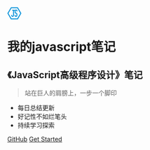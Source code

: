 <!-- ![logo]()
![color](#2f4253) -->
<svg t="1569633576448" class="icon" viewBox="0 0 1024 1024" version="1.1" xmlns="http://www.w3.org/2000/svg" p-id="3119" width="32" height="32"><path d="M1012.778082 499.375342l-235.660274-406.79452c-5.610959-11.221918-18.235616-16.832877-30.860274-16.832877H277.742466c-12.624658 0-23.846575 7.013699-30.860274 16.832877L11.221918 499.375342c-5.610959 11.221918-5.610959 23.846575 0 35.068494l235.660274 406.79452c5.610959 11.221918 18.235616 16.832877 30.860274 16.832877h469.917808c12.624658 0 23.846575-7.013699 30.860274-16.832877l235.660274-406.79452c4.208219-11.221918 4.208219-23.846575-1.40274-35.068494zM726.619178 887.934247H297.380822L82.761644 516.208219l214.619178-371.726027h429.238356l214.619178 371.726027-214.619178 371.726028z" p-id="3120" fill="#1296db"></path><path d="M634.038356 308.60274c16.832877 0 32.263014 18.235616 32.263014 37.873972 0 19.638356 15.430137 35.068493 35.068493 35.068493s35.068493-15.430137 35.068493-35.068493c0-60.317808-46.290411-108.010959-102.4-108.010959-30.860274 0-58.915068 14.027397-77.150685 37.873973-4.208219-14.027397-18.235616-23.846575-33.665753-23.846575H381.545205c-19.638356 0-35.068493 15.430137-35.068493 35.068493s15.430137 35.068493 35.068493 35.068493h35.068494v342.268493c0 25.249315-15.430137 46.290411-32.263014 46.290411s-32.263014-21.041096-32.263014-46.290411c0-19.638356-15.430137-35.068493-35.068493-35.068493s-35.068493 15.430137-35.068493 35.068493c0 64.526027 46.290411 116.427397 102.4 116.427397s102.4-51.90137 102.4-116.427397V321.227397h37.873973c4.208219 0 8.416438-1.40274 11.221917-1.402739-1.40274 8.416438-2.805479 18.235616-2.805479 26.652054V434.849315c0 53.30411 36.471233 98.191781 85.567123 106.608219 2.805479 1.40274 7.013699 1.40274 9.819178 1.40274 16.832877 0 32.263014 18.235616 32.263014 37.873973v88.372602c0 21.041096-14.027397 37.873973-32.263014 37.873973s-32.263014-18.235616-32.263013-37.873973c0-19.638356-15.430137-35.068493-35.068494-35.068493s-35.068493 15.430137-35.068493 35.068493c0 60.317808 46.290411 108.010959 102.4 108.010959s102.4-49.09589 102.4-108.010959v-88.372602c0-53.30411-36.471233-98.191781-85.567123-106.60822-2.805479-1.40274-7.013699-1.40274-9.819178-1.402739-16.832877 0-32.263014-18.235616-32.263014-37.873973v-88.372603c0-21.041096 14.027397-37.873973 30.860274-37.873972z" p-id="3121" fill="#1296db"></path></svg>

# 我的javascript笔记
## 《JavaScript高级程序设计》笔记
> 站在巨人的肩膀上，一步一个脚印

* 每日总结更新
* 好记性不如烂笔头
* 持续学习探索

[GitHub](https://github.com/AndreliaJUN/javascript-notes)
[Get Started](#README)
